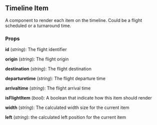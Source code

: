 ## Timeline Item
A component to render each item on the timeline. Could be a flight scheduled or a turnaround time.

### Props

**id** (_string_): The flight identifier

**origin** (_string_): The flight origin

**destination** (_string_): The flight destination

**departuretime** (_string_): The flight departure time

**arrivaltime** (_string_): The flight arrival time

**isFlightItem** (_bool_): A boolean that indicate how this item should render

**width** (_string_): The calculated width size for the current item

**left** (_string_): the calculated left position for the current item

